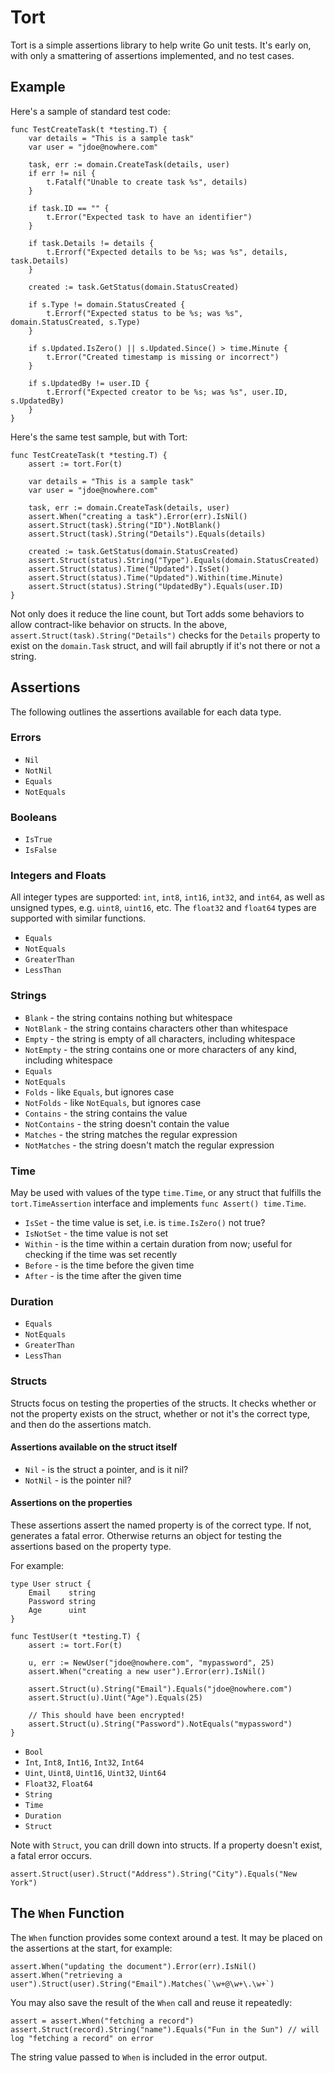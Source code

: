 # Tort

Tort is a simple assertions library to help write Go unit tests.  It's early on, with only a 
smattering of assertions implemented, and no test cases.

## Example

Here's a sample of standard test code:

    func TestCreateTask(t *testing.T) {
        var details = "This is a sample task"
        var user = "jdoe@nowhere.com"
    
        task, err := domain.CreateTask(details, user)
        if err != nil {
            t.Fatalf("Unable to create task %s", details)
        }

        if task.ID == "" {
            t.Error("Expected task to have an identifier")
        }
        
        if task.Details != details {
            t.Errorf("Expected details to be %s; was %s", details, task.Details)
        }

        created := task.GetStatus(domain.StatusCreated)

        if s.Type != domain.StatusCreated {
        	t.Errorf("Expected status to be %s; was %s", domain.StatusCreated, s.Type)
        }

        if s.Updated.IsZero() || s.Updated.Since() > time.Minute {
            t.Error("Created timestamp is missing or incorrect")
        }

        if s.UpdatedBy != user.ID {
        	t.Errorf("Expected creator to be %s; was %s", user.ID, s.UpdatedBy)
        }
    }

Here's the same test sample, but with Tort:

    func TestCreateTask(t *testing.T) {
        assert := tort.For(t)

        var details = "This is a sample task"
        var user = "jdoe@nowhere.com"
    
        task, err := domain.CreateTask(details, user)
        assert.When("creating a task").Error(err).IsNil()
        assert.Struct(task).String("ID").NotBlank()
        assert.Struct(task).String("Details").Equals(details)

        created := task.GetStatus(domain.StatusCreated)
        assert.Struct(status).String("Type").Equals(domain.StatusCreated)
        assert.Struct(status).Time("Updated").IsSet()
        assert.Struct(status).Time("Updated").Within(time.Minute)
        assert.Struct(status).String("UpdatedBy").Equals(user.ID)
    }

Not only does it reduce the line count, but Tort adds some behaviors to allow contract-like behavior
on structs.  In the above, `assert.Struct(task).String("Details")` checks for the `Details` property
to exist on the `domain.Task` struct, and will fail abruptly if it's not there or not a string. 

## Assertions

The following outlines the assertions available for each data type.

### Errors

* `Nil`
* `NotNil`
* `Equals`
* `NotEquals`

### Booleans

* `IsTrue`
* `IsFalse`

### Integers and Floats

All integer types are supported:  `int`, `int8`, `int16`, `int32`, and `int64`, as well as unsigned
types, e.g. `uint8`, `uint16`, etc.  The `float32` and `float64` types are supported with similar
functions.

* `Equals`
* `NotEquals`
* `GreaterThan`
* `LessThan`

### Strings

* `Blank` - the string contains nothing but whitespace
* `NotBlank` - the string contains characters other than whitespace
* `Empty` - the string is empty of all characters, including whitespace
* `NotEmpty` - the string contains one or more characters of any kind, including whitespace
* `Equals`
* `NotEquals`
* `Folds` - like `Equals`, but ignores case
* `NotFolds` - like `NotEquals`, but ignores case
* `Contains` - the string contains the value
* `NotContains` - the string doesn't contain the value
* `Matches` - the string matches the regular expression
* `NotMatches` - the string doesn't match the regular expression

### Time

May be used with values of the type `time.Time`, or any struct that fulfills the `tort.TimeAssertion`
interface and implements `func Assert() time.Time`.

* `IsSet` - the time value is set, i.e. is `time.IsZero()` not true?
* `IsNotSet`  - the time value is not set
* `Within` - is the time within a certain duration from now; useful for checking if the time was set recently
* `Before` - is the time before the given time
* `After` - is the time after the given time

### Duration

* `Equals`
* `NotEquals`
* `GreaterThan`
* `LessThan`

### Structs

Structs focus on testing the properties of the structs.  It checks whether or not the property 
exists on the struct, whether or not it's the correct type, and then do the assertions match.

#### Assertions available on the struct itself

* `Nil` - is the struct a pointer, and is it nil?
* `NotNil` - is the pointer nil?  

#### Assertions on the properties

These assertions assert the named property is of the correct type.  If not, generates a fatal error.
Otherwise returns an object for testing the assertions based on the property type.

For example:

    type User struct {
        Email    string
        Password string
        Age      uint
    }
    
    func TestUser(t *testing.T) {
        assert := tort.For(t)
        
        u, err := NewUser("jdoe@nowhere.com", "mypassword", 25)
        assert.When("creating a new user").Error(err).IsNil()
        
        assert.Struct(u).String("Email").Equals("jdoe@nowhere.com")
        assert.Struct(u).Uint("Age").Equals(25)
        
        // This should have been encrypted!
        assert.Struct(u).String("Password").NotEquals("mypassword")
    }
    
* `Bool`
* `Int`, `Int8`, `Int16`, `Int32`, `Int64`
* `Uint`, `Uint8`, `Uint16`, `Uint32`, `Uint64`
* `Float32`, `Float64`
* `String`
* `Time`
* `Duration`
* `Struct`

Note with `Struct`, you can drill down into structs.  If a property doesn't exist, a fatal error
occurs.

    assert.Struct(user).Struct("Address").String("City").Equals("New York")

## The `When` Function

The `When` function provides some context around a test.  It may be placed on the assertions at the
start, for example:

    assert.When("updating the document").Error(err).IsNil()
    assert.When("retrieving a user").Struct(user).String("Email").Matches(`\w+@\w+\.\w+`)
    
You may also save the result of the `When` call and reuse it repeatedly:

    assert = assert.When("fetching a record")
    assert.Struct(record).String("name").Equals("Fun in the Sun") // will log "fetching a record" on error
    
The string value passed to `When` is included in the error output.
